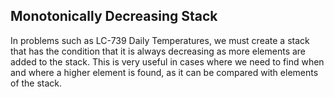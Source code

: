 ## Monotonically Decreasing Stack

In problems such as LC-739 Daily Temperatures, we must create a stack that has the condition that it is always decreasing as more elements are added to the stack. This is very useful in cases where we need to find when and where a higher element is found, as it can be compared with elements of the stack.